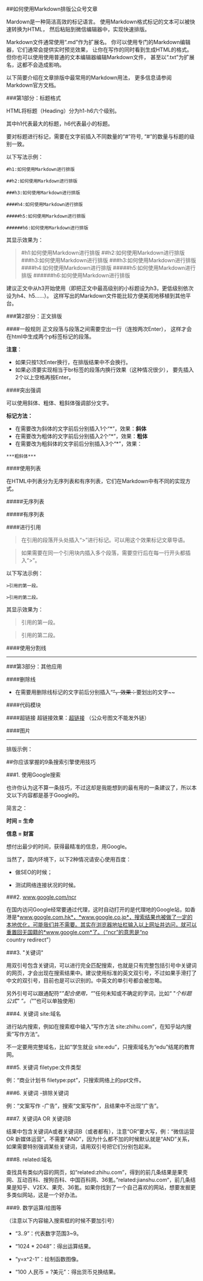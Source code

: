 ##如何使用Markdown排版公众号文章

Mardown是一种简洁高效的标记语言。
使用Markdown格式标记的文本可以被快速转换为HTML，
然后粘贴到微信编辑器中，实现快速排版。

Markdown文件通常使用“.md”作为扩展名。
你可以使用专门的Markdown编辑器，它们通常会提供实时预览效果，
让你在写作的同时看到生成HTML的格式。
但你也可以使用使用普通的文本编辑器编辑Markdown文件，
甚至以“.txt”为扩展名，这都不会造成影响。

以下简要介绍在文章排版中最常用的Markdown用法，
更多信息请参阅Markdown官方文档。

###第1部分：标题格式

HTML将标题（Heading）分为h1-h6六个级别。

其中h1代表最大的标题，h6代表最小的标题。

要对标题进行标记，需要在文字前插入不同数量的“#”符号,
“#”的数量与标题的级别一致。

以下写法示例：

```
#h1:如何使用Markdown进行排版

##h2:如何使用Markdown进行排版

###h3:如何使用Markdown进行排版

####h4:如何使用Markdown进行排版

#####h5:如何使用Markdown进行排版

######h6:如何使用Markdown进行排版
```

其显示效果为：

>#h1:如何使用Markdown进行排版
##h2:如何使用Markdown进行排版
###h3:如何使用Markdown进行排版
###h3:如何使用Markdown进行排版
####h4:如何使用Markdown进行排版
#####h5:如何使用Markdown进行排版
######h6:如何使用Markdown进行排版


建议正文中从h3开始使用（即把正文中最高级别的小标题设为h3，更低级别依次设为h4、h5……）。
这样写出的Markdown文件能比较方便美观地移植到其他平台。

###第2部分：正文排版

####一般规则
正文段落与段落之间需要空出一行（连按两次Enter），
这样才会在html中生成两个p标签标记的段落。

**注意**：

* 如果只按1次Enter换行，在排版结果中不会换行。
* 如果必须要实现相当于br标签的段落内换行效果（这种情况很少），
要先插入2个以上空格再按Enter。

####突出强调

可以使用斜体、粗体、粗斜体强调部分文字。

**标记方法：**

* 在需要改为斜体的文字前后分别插入1个“*”，效果：**斜体**
* 在需要改为粗体的文字前后分别插入2个“*”，效果：**粗体**
* 在需要改为粗斜体的文字前后分别插入3个“*”，效果：
```
***粗斜体***
```

####使用列表

在HTML中列表分为无序列表和有序列表，它们在Markdown中有不同的实现方式。

#####无序列表


#####有序列表

####进行引用

> 在引用的段落开头处插入“>”进行标记。可以用这个效果标记文章导语。

> 如果需要在同一个引用块内插入多个段落，需要空行后在每一行开头都插入“>”。

以下写法示例：
~~~
>引用的第一段。

>引用的第二段。
~~~

其显示效果为：

>引用的第一段。

>引用的第二段。

####使用分割线

----------

###第3部分：其他应用

####删除线

* 在需要用删除线标记的文字前后分别插入“~~”，效果：~~要划出的文字~~

####代码模块

####超链接
超链接效果：[超链接](http://example.net/)
（公众号图文不能发外链）

####图片





-----------------------
排版示例：

##你应该掌握的9条搜索引擎使用技巧

###1. 使用Google搜索

也许你认为这不算一条技巧，不过这却是我能想到的最有用的一条建议了，所以本文以下内容都是基于Google的。

简言之：

**时间 = 生命**

**信息 = 财富**

想付出最少的时间，获得最精准的信息，用Google。

当然了，国内环境下，以下2种情况请安心使用百度：

* 做SEO的时候；

* 测试网络连接状况的时候。

###2. www.google.com/ncr

在国内访问Google经常要通过代理，这时自动打开的是代理地的Google站，如香港是*www.google.com.hk*，*www.google.co.jp*，搜索结果也被做了一定的本地优化，可能我们并不需要。其实在浏览器地址栏输入以上网址并访问，就可以重置回无国籍的*www.google.com*了。（“ncr”的意思是“no country redirect”）

###3. "关键词"

用双引号包含关键词，可以进行完全匹配搜索，也就是只有完整包括引号中关键词的网页，才会出现在搜索结果中。建议使用标准的英文双引号，不过如果手滑打了中文的双引号，目前也是可以识别的。中英文的单引号都会被忽略。

另外引号可以跟通配符“*”配合使用，“*”任何未知或不确定的字词，比如“ "*个标题公式" ”。（“*”也可以单独使用）

###4. 关键词 site:域名

进行站内搜索，例如在搜索框中输入“写作方法 site:zhihu.com”，在知乎站内搜索”写作方法“。

不一定要用完整域名，比如“学生就业 site:edu”，只搜索域名为“edu”结尾的教育网。

###5. 关键词 filetype:文件类型

例：“商业计划书 filetype:ppt”，只搜索网络上的ppt文件。

###6. 关键词 -排除关键词

例：“文案写作 -广告”，搜索“文案写作”，且结果中不出现“广告”。

###7. 关键词A OR 关键词B

结果中包含关键词A或者关键词B（或者都有），注意“OR”要大写，例：“微信运营 OR 新媒体运营”。不需要“AND”，因为什么都不加的时候默认就是“AND”关系，如果需要特别强调某些关键词，请用双引号把它们分别包起来。

###8. related:域名

查找具有类似内容的网页，如“related:zhihu.com”，得到的前几条结果是果壳网、互动百科、搜狗百科、中国百科网、36氪。”related:jianshu.com“，前几条结果是知乎、V2EX、果壳、36氪。如果你找到了一个自己喜欢的网站，想要发掘更多类似网站，这是一个好办法。

###9. 数学运算/绘图等

（注意以下内容输入搜索框的时候不要加引号）

* “3..9”：代表数字范围3~9。

* “1024 * 2048”：得出运算结果。

* “y=x^2-1”：绘制函数图像。

* “100 人民币 = ?美元”：得出货币兑换结果。


